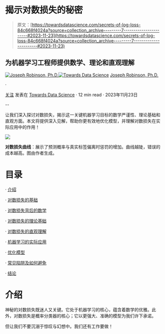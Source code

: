 # 揭示对数损失的秘密

> 原文：[https://towardsdatascience.com/secrets-of-log-loss-84c668f4024a?source=collection_archive---------7-----------------------#2023-11-23](https://towardsdatascience.com/secrets-of-log-loss-84c668f4024a?source=collection_archive---------7-----------------------#2023-11-23)

## 为机器学习工程师提供数学、理论和直观理解

[](https://jvision.medium.com/?source=post_page-----84c668f4024a--------------------------------)[![Joseph Robinson, Ph.D.](../Images/3117b65a4e10752724585d3457343695.png)](https://jvision.medium.com/?source=post_page-----84c668f4024a--------------------------------)[](https://towardsdatascience.com/?source=post_page-----84c668f4024a--------------------------------)[![Towards Data Science](../Images/a6ff2676ffcc0c7aad8aaf1d79379785.png)](https://towardsdatascience.com/?source=post_page-----84c668f4024a--------------------------------) [Joseph Robinson, Ph.D.](https://jvision.medium.com/?source=post_page-----84c668f4024a--------------------------------)

·

[关注](https://medium.com/m/signin?actionUrl=https%3A%2F%2Fmedium.com%2F_%2Fsubscribe%2Fuser%2F8049fa781539&operation=register&redirect=https%3A%2F%2Ftowardsdatascience.com%2Fsecrets-of-log-loss-84c668f4024a&user=Joseph+Robinson%2C+Ph.D.&userId=8049fa781539&source=post_page-8049fa781539----84c668f4024a---------------------post_header-----------) 发表在 [Towards Data Science](https://towardsdatascience.com/?source=post_page-----84c668f4024a--------------------------------) · 12 min read · 2023年11月23日

--

[](https://medium.com/m/signin?actionUrl=https%3A%2F%2Fmedium.com%2F_%2Fbookmark%2Fp%2F84c668f4024a&operation=register&redirect=https%3A%2F%2Ftowardsdatascience.com%2Fsecrets-of-log-loss-84c668f4024a&source=-----84c668f4024a---------------------bookmark_footer-----------)

让我们深入探讨对数损失，揭示这一关键机器学习目标的数学严谨性、理论基础和直观方面。本文将提供深入见解，帮助你更有效地优化模型，并理解对数损失在实际应用中的作用！

![](../Images/c2e29cce0d924ea863ce6b7ee283dc68.png)

**对数损失曲线**：展示了预测概率与真实标签偏离时惩罚的增加。曲线越陡，错误的成本越高。图由作者生成。

# 目录

· [介绍](#0f73)

· [对数损失的基础](#0d97)

· [对数损失背后的数学](#9460)

· [对数损失的理论基础](#58b4)

· [对数损失的直观理解](#0731)

· [机器学习的实际应用](#3ac3)

· [优化模型](#6399)

· [常见陷阱及如何避免](#e72f)

· [结论](#e400)

# 介绍

神秘的对数损失既迷人又关键。它处于机器学习的核心，蕴含着数学的优雅。此外，对数损失是概率分类器的核心；它以更强大、准确的模型为我们许下承诺。

但让我们不要沉溺于惊叹与幻想中。我们还有工作要做！

